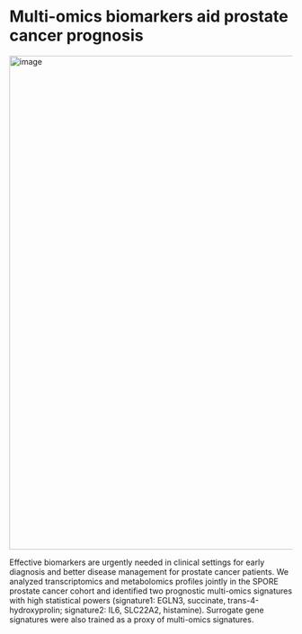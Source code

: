 # Multi-omics biomarkers aid prostate cancer prognosis
<img width="880" alt="image" src="https://user-images.githubusercontent.com/27308407/180289425-7cc7e2d5-6841-4775-9e29-c40d64babaed.png">

Effective biomarkers are urgently needed in clinical settings for early diagnosis and better disease management for prostate cancer patients. We analyzed transcriptomics and metabolomics profiles jointly in the SPORE prostate cancer cohort and identified two prognostic multi-omics signatures with high statistical powers (signature1: EGLN3, succinate, trans-4-hydroxyprolin; signature2: IL6, SLC22A2, histamine). Surrogate gene signatures were also trained as a proxy of multi-omics signatures.
